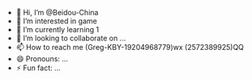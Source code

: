 - 👋 Hi, I’m @Beidou-China
- 👀 I’m interested in game
- 🌱 I’m currently learning 1
- 💞️ I’m looking to collaborate on ...
- 📫 How to reach me (Greg-KBY-19204968779)wx  (2572389925)QQ
- 😄 Pronouns: ...
- ⚡ Fun fact: ...

<!---
Beidou-China/Beidou-China is a ✨ special ✨ repository because its `README.md` (this file) appears on your GitHub profile.
You can click the Preview link to take a look at your changes.
--->
